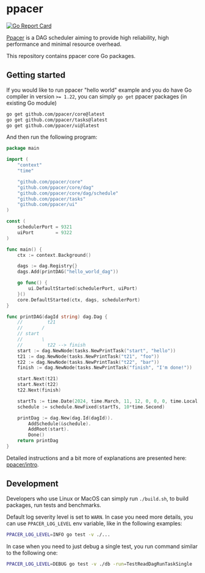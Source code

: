 # ppacer

[![Go Report Card](https://goreportcard.com/badge/github.com/ppacer/core)](https://goreportcard.com/report/github.com/ppacer/core)

[Ppacer](https://ppacer.org) is a DAG scheduler aiming to provide high
reliability, high performance and minimal resource overhead.

This repository contains ppacer core Go packages.


## Getting started

If you would like to run ppacer "hello world" example and you do have Go
compiler in version `>= 1.22`, you can simply `go get` ppacer packages (in
existing Go module)


```bash
go get github.com/ppacer/core@latest
go get github.com/ppacer/tasks@latest
go get github.com/ppacer/ui@latest
```

And then run the following program:


```go
package main

import (
    "context"
    "time"

    "github.com/ppacer/core"
    "github.com/ppacer/core/dag"
    "github.com/ppacer/core/dag/schedule"
    "github.com/ppacer/tasks"
    "github.com/ppacer/ui"
)

const (
    schedulerPort = 9321
    uiPort        = 9322
)

func main() {
    ctx := context.Background()

    dags := dag.Registry{}
    dags.Add(printDAG("hello_world_dag"))

    go func() {
        ui.DefaultStarted(schedulerPort, uiPort)
    }()
    core.DefaultStarted(ctx, dags, schedulerPort)
}

func printDAG(dagId string) dag.Dag {
    //         t21
    //       /
    // start
    //       \
    //         t22 --> finish
    start := dag.NewNode(tasks.NewPrintTask("start", "hello"))
    t21 := dag.NewNode(tasks.NewPrintTask("t21", "foo"))
    t22 := dag.NewNode(tasks.NewPrintTask("t22", "bar"))
    finish := dag.NewNode(tasks.NewPrintTask("finish", "I'm done!"))

    start.Next(t21)
    start.Next(t22)
    t22.Next(finish)

    startTs := time.Date(2024, time.March, 11, 12, 0, 0, 0, time.Local)
    schedule := schedule.NewFixed(startTs, 10*time.Second)

    printDag := dag.New(dag.Id(dagId)).
        AddSchedule(&schedule).
        AddRoot(start).
        Done()
    return printDag
}
```

Detailed instructions and a bit more of explanations are presented here:
[ppacer/intro](https://ppacer.org/start/intro).


## Development

Developers who use Linux or MacOS can simply run `./build.sh`, to build
packages, run tests and benchmarks.

Default log severity level is set to `WARN`. In case you need more details, you
can use `PPACER_LOG_LEVEL` env variable, like in the following examples:

```bash
PPACER_LOG_LEVEL=INFO go test -v ./...
```

In case when you need to just debug a single test, you run command similar to
the following one:

```bash
PPACER_LOG_LEVEL=DEBUG go test -v ./db -run=TestReadDagRunTaskSingle
```

